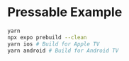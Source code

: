 # Pressable Example

```sh
yarn
npx expo prebuild --clean
yarn ios # Build for Apple TV
yarn android # Build for Android TV
```

